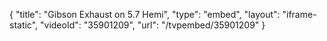 {
    "title": "Gibson Exhaust on 5.7 Hemi",
    "type": "embed",
    "layout": "iframe-static",
    "videoId": "35901209",
    "url": "\/tvpembed\/35901209"
}